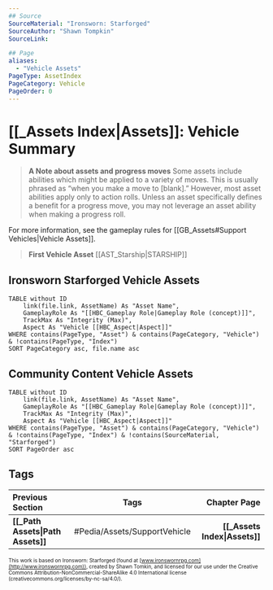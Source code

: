 ```yaml
---
## Source
SourceMaterial: "Ironsworn: Starforged"
SourceAuthor: "Shawn Tompkin"
SourceLink: 

## Page
aliases:
  - "Vehicle Assets"
PageType: AssetIndex
PageCategory: Vehicle
PageOrder: 0
---
```

# [[_Assets Index|Assets]]: Vehicle Summary
> **A Note about assets and progress moves**
> Some assets include abilities which might be applied to a variety of moves. This is usually phrased as “when you make a move to [blank].” However, most asset abilities apply only to action rolls. Unless an asset specifically defines a benefit for a progress move, you may not leverage an asset ability when making a progress roll.

For more information, see the gameplay rules for [[GB_Assets#Support Vehicles|Vehicle Assets]].

> **First Vehicle Asset**
> [[AST_Starship|STARSHIP]]

## Ironsworn Starforged Vehicle Assets
```dataview
TABLE without ID
	link(file.link, AssetName) As "Asset Name",
	GameplayRole As "[[HBC_Gameplay Role|Gameplay Role (concept)]]",
	TrackMax As "Integrity (Max)",
	Aspect As "Vehicle [[HBC_Aspect|Aspect]]"
WHERE contains(PageType, "Asset") & contains(PageCategory, "Vehicle") & !contains(PageType, "Index")
SORT PageCategory asc, file.name asc
```

## Community Content Vehicle Assets
```dataview
TABLE without ID
	link(file.link, AssetName) As "Asset Name",
	GameplayRole As "[[HBC_Gameplay Role|Gameplay Role (concept)]]",
	TrackMax As "Integrity (Max)",
	Aspect As "Vehicle [[HBC_Aspect|Aspect]]"
WHERE contains(PageType, "Asset") & contains(PageCategory, "Vehicle") & !contains(PageType, "Index") & !contains(SourceMaterial, "Starforged")
SORT PageOrder asc
```

## Tags
| Previous Section | Tags | Chapter Page |
|:--- |:---:| ---:|
| **[[_Path Assets\|Path Assets]]** | #Pedia/Assets/SupportVehicle | **[[_Assets Index\|Assets]]** |

<font size=-2>This work is based on Ironsworn: Starforged (found at [www.ironswornrpg.com](http://www.ironswornrpg.com)), created by Shawn Tomkin, and licensed for our use under the Creative Commons Attribution-NonCommercial-ShareAlike 4.0 International license  (creativecommons.org/licenses/by-nc-sa/4.0/).</font>